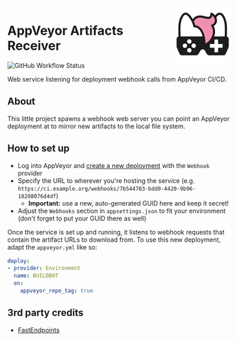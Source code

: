 <img src="assets/NSS-128x128.png" align="right" />

# AppVeyor Artifacts Receiver

![GitHub Workflow Status](https://img.shields.io/github/workflow/status/nefarius/AppVeyorArtifactsReceiver/Docker%20Image%20CI)

Web service listening for deployment webhook calls from AppVeyor CI/CD.

## About

This little project spawns a webhook web server you can point an AppVeyor deployment at to mirror new artifacts to the local file system.

## How to set up

- Log into AppVeyor and [create a new deployment](https://ci.appveyor.com/environments/new) with the `Webhook` provider
- Specify the URL to wherever you're hosting the service (e.g. `https://ci.example.org/webhooks/7b544703-bdd0-4420-9b96-18208076d4df`)
  - **Important:** use a new, auto-generated GUID here and keep it secret!
- Adjust the `Webhooks` section in `appsettings.json` to fit your environment (don't forget to put your GUID there as well)

Once the service is set up and running, it listens to webhook requests that contain the artifact URLs to download from. To use this new deployment, adapt the `appveyor.yml` like so:

```yml
deploy:
- provider: Environment
  name: BUILDBOT
  on:
    appveyor_repo_tag: true
```

## 3rd party credits

- [FastEndpoints](https://github.com/FastEndpoints/FastEndpoints)
